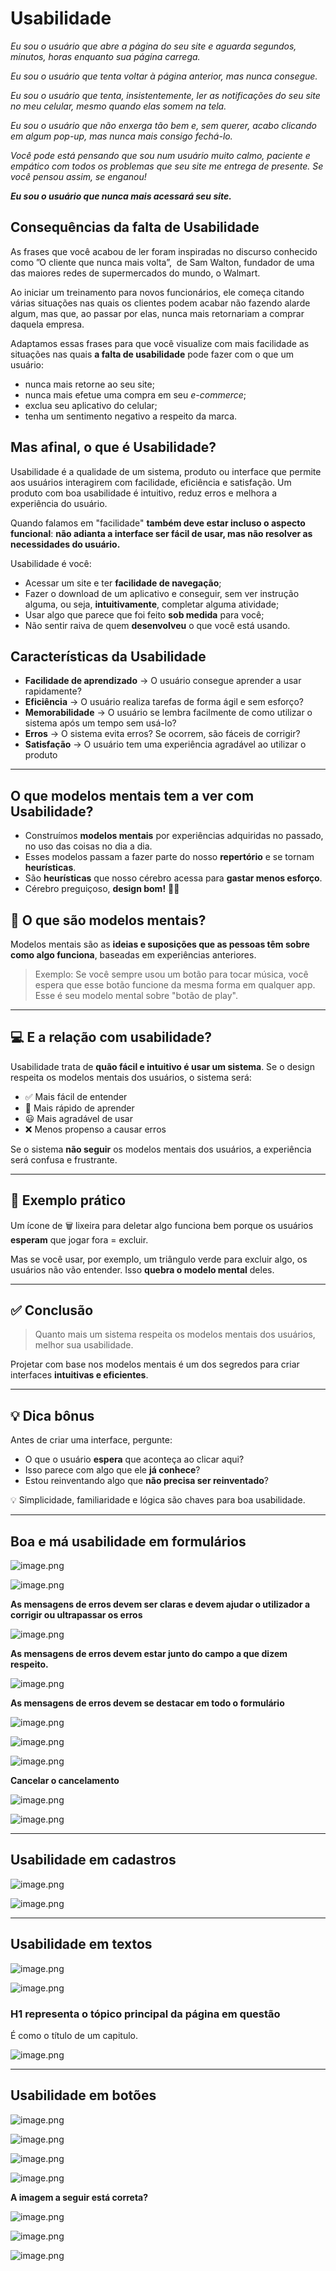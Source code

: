 # Usabilidade

*Eu sou o usuário que abre a página do seu site e aguarda segundos, minutos, horas enquanto sua página carrega.*

*Eu sou o usuário que tenta voltar à página anterior, mas nunca consegue.*

*Eu sou o usuário que tenta, insistentemente, ler as notificações do seu site no meu celular, mesmo quando elas somem na tela.*

*Eu sou o usuário que não enxerga tão bem e, sem querer, acabo clicando em algum pop-up, mas nunca mais consigo fechá-lo.*

*Você pode está pensando que sou num usuário muito calmo, paciente e empático com todos os problemas que seu site me entrega de presente. Se você pensou assim, se enganou!*

***Eu sou o usuário que nunca mais acessará seu site.***

## Consequências da falta de Usabilidade

As frases que você acabou de ler foram inspiradas no discurso conhecido como ”O cliente que nunca mais volta”,  de Sam Walton, fundador de uma das maiores redes de supermercados do mundo, o Walmart.

Ao iniciar um treinamento para novos funcionários, ele começa citando várias situações nas quais os clientes podem acabar não fazendo alarde algum, mas que, ao passar por elas, nunca mais retornariam a comprar daquela empresa.

Adaptamos essas frases para que você visualize com mais facilidade as situações nas quais **a falta de usabilidade** pode fazer com o que um usuário:

- nunca mais retorne ao seu site;
- nunca mais efetue uma compra em seu *e-commerce*;
- exclua seu aplicativo do celular;
- tenha um sentimento negativo a respeito da marca.

## Mas afinal, o que é Usabilidade?

Usabilidade é a qualidade de um sistema, produto ou interface que permite aos usuários interagirem com facilidade, eficiência e satisfação. Um produto com boa usabilidade é intuitivo, reduz erros e melhora a experiência do usuário.

Quando falamos em "facilidade" **também deve estar incluso o aspecto funcional**: **não adianta a interface ser fácil de usar, mas não resolver as necessidades do usuário.**

Usabilidade é você:

- Acessar um site e ter **facilidade de navegação**;
- Fazer o download de um aplicativo e conseguir, sem ver instrução alguma, ou seja, **intuitivamente**, completar alguma atividade;
- Usar algo que parece que foi feito **sob medida** para você;
- Não sentir raiva de quem **desenvolveu** o que você está usando.

## Características da Usabilidade

- **Facilidade de aprendizado** → O usuário consegue
aprender a usar rapidamente?
- **Eficiência** → O usuário realiza tarefas de forma ágil e
sem esforço?
- **Memorabilidade** → O usuário se lembra facilmente de
como utilizar o sistema após um tempo sem usá-lo?
- **Erros** → O sistema evita erros? Se ocorrem, são fáceis
de corrigir?
- **Satisfação** → O usuário tem uma experiência
agradável ao utilizar o produto

---

## O que modelos mentais tem a ver com Usabilidade?

- Construímos **modelos mentais** por experiências adquiridas no passado, no uso das coisas no dia a dia.
- Esses modelos passam a fazer parte do nosso **repertório** e se tornam **heurísticas**.
- São **heurísticas** que nosso cérebro acessa para **gastar menos esforço**.
- Cérebro preguiçoso, **design bom!** 🧠✨

## 🧠 O que são **modelos mentais**?

Modelos mentais são as **ideias e suposições que as pessoas têm sobre como algo funciona**, baseadas em experiências anteriores.

> Exemplo: Se você sempre usou um botão para tocar música, você espera que esse botão funcione da mesma forma em qualquer app. Esse é seu modelo mental sobre "botão de play".
> 

---

## 💻 E a relação com **usabilidade**?

Usabilidade trata de **quão fácil e intuitivo é usar um sistema**. Se o design respeita os modelos mentais dos usuários, o sistema será:

- ✅ Mais fácil de entender
- 🚀 Mais rápido de aprender
- 😃 Mais agradável de usar
- ❌ Menos propenso a causar erros

Se o sistema **não seguir** os modelos mentais dos usuários, a experiência será confusa e frustrante.

---

## 🎯 Exemplo prático

Um ícone de 🗑️ lixeira para deletar algo funciona bem porque os usuários **esperam** que jogar fora = excluir.

Mas se você usar, por exemplo, um triângulo verde para excluir algo, os usuários não vão entender. Isso **quebra o modelo mental** deles.

---

## ✅ Conclusão

> Quanto mais um sistema respeita os modelos mentais dos usuários, melhor sua usabilidade.
> 

Projetar com base nos modelos mentais é um dos segredos para criar interfaces **intuitivas e eficientes**.

---

## 💡 Dica bônus

Antes de criar uma interface, pergunte:

- O que o usuário **espera** que aconteça ao clicar aqui?
- Isso parece com algo que ele **já conhece**?
- Estou reinventando algo que **não precisa ser reinventado**?

💡 Simplicidade, familiaridade e lógica são chaves para boa usabilidade.

---

## Boa e má usabilidade em formulários

![image.png](imagens/image.png)

![image.png](imagens/image%201.png)

**As mensagens de erros devem ser claras e devem ajudar o utilizador a corrigir ou ultrapassar os erros**

![image.png](imagens/image%202.png)

**As mensagens de erros devem estar junto do campo a que dizem respeito.**

![image.png](imagens/image%203.png)

**As mensagens de erros devem se destacar em todo o formulário**

![image.png](imagens/image%204.png)

![image.png](imagens/image%205.png)

![image.png](imagens/image%206.png)

**Cancelar o cancelamento**

![image.png](imagens/image%207.png)

![image.png](imagens/image%208.png)

---

## Usabilidade em cadastros

![image.png](imagens/image%209.png)

![image.png](imagens/image%2010.png)

---

## Usabilidade em textos

![image.png](imagens/image%2011.png)

![image.png](imagens/image%2012.png)

### **H1 representa o tópico principal da página em questão**

É como o título de um capitulo.

![image.png](imagens/image%2013.png)

---

## Usabilidade em botões

![image.png](imagens/image%2014.png)

![image.png](imagens/image%2015.png)

![image.png](imagens/image%2016.png)

![image.png](imagens/image%2017.png)

**A imagem a seguir está correta?**

![image.png](imagens/image%2018.png)

![image.png](imagens/image%2019.png)

![image.png](imagens/image%2020.png)